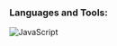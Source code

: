 ### Languages and Tools:

![JavaScript](https://img.shields.io/badge/-JavaScript-090909?style=for-the-badge&logo=JavaScript&logoColor=E9D54D)
